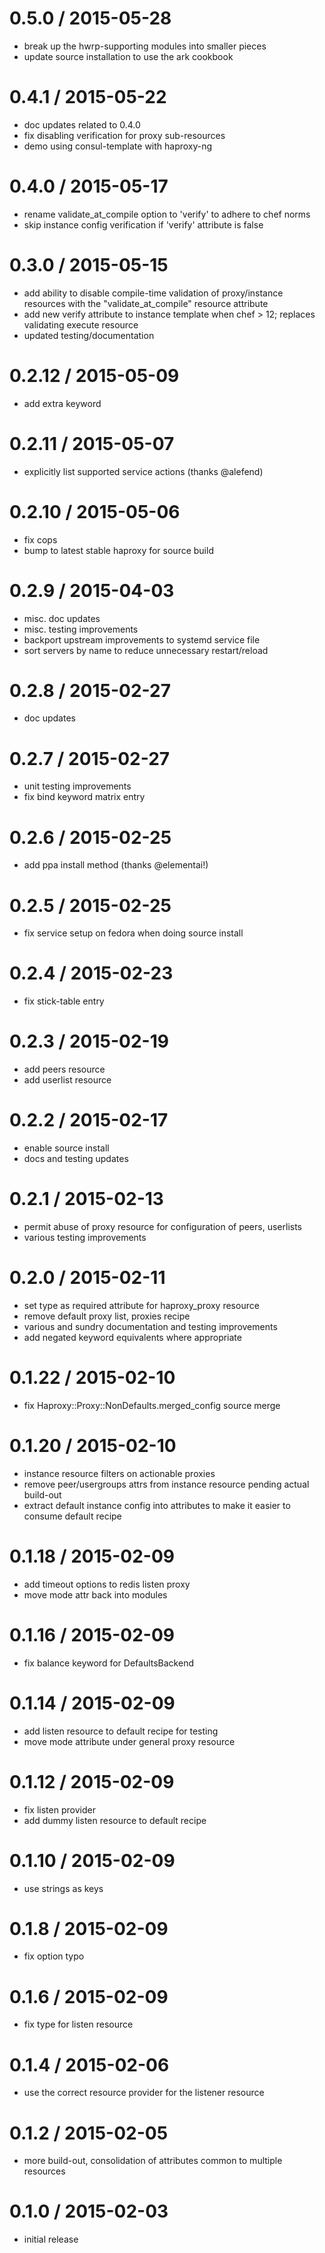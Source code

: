 # 0.5.0 / 2015-05-28

* break up the hwrp-supporting modules into smaller pieces
* update source installation to use the ark cookbook

# 0.4.1 / 2015-05-22

* doc updates related to 0.4.0
* fix disabling verification for proxy sub-resources
* demo using consul-template with haproxy-ng

# 0.4.0 / 2015-05-17

* rename validate_at_compile option to 'verify' to adhere to chef norms
* skip instance config verification if 'verify' attribute is false

# 0.3.0 / 2015-05-15

* add ability to disable compile-time validation of proxy/instance
  resources with the "validate_at_compile" resource attribute
* add new verify attribute to instance template when chef > 12;
  replaces validating execute resource
* updated testing/documentation

# 0.2.12 / 2015-05-09

* add extra keyword

# 0.2.11 / 2015-05-07

* explicitly list supported service actions (thanks @alefend)

# 0.2.10 / 2015-05-06

* fix cops
* bump to latest stable haproxy for source build

# 0.2.9 / 2015-04-03

* misc. doc updates
* misc. testing improvements
* backport upstream improvements to systemd service file
* sort servers by name to reduce unnecessary restart/reload

# 0.2.8 / 2015-02-27

* doc updates

# 0.2.7 / 2015-02-27

* unit testing improvements
* fix bind keyword matrix entry

# 0.2.6 / 2015-02-25

* add ppa install method (thanks @elementai!)

# 0.2.5 / 2015-02-25

* fix service setup on fedora when doing source install

# 0.2.4 / 2015-02-23

* fix stick-table entry

# 0.2.3 / 2015-02-19

* add peers resource
* add userlist resource

# 0.2.2 / 2015-02-17

* enable source install
* docs and testing updates

# 0.2.1 / 2015-02-13

* permit abuse of proxy resource for configuration of peers, userlists
* various testing improvements

# 0.2.0 / 2015-02-11

* set type as required attribute for haproxy_proxy resource
* remove default proxy list, proxies recipe
* various and sundry documentation and testing improvements
* add negated keyword equivalents where appropriate

# 0.1.22 / 2015-02-10

* fix Haproxy::Proxy::NonDefaults.merged_config source merge

# 0.1.20 / 2015-02-10

* instance resource filters on actionable proxies
* remove peer/usergroups attrs from instance resource pending actual build-out
* extract default instance config into attributes to make it easier to consume default recipe

# 0.1.18 / 2015-02-09

* add timeout options to redis listen proxy
* move mode attr back into modules

# 0.1.16 / 2015-02-09

* fix balance keyword for DefaultsBackend

# 0.1.14 / 2015-02-09

* add listen resource to default recipe for testing
* move mode attribute under general proxy resource

# 0.1.12 / 2015-02-09

* fix listen provider
* add dummy listen resource to default recipe

# 0.1.10 / 2015-02-09

* use strings as keys

# 0.1.8 / 2015-02-09

* fix option typo

# 0.1.6 / 2015-02-09

* fix type for listen resource

# 0.1.4 / 2015-02-06

* use the correct resource provider for the listener resource

# 0.1.2 / 2015-02-05

* more build-out, consolidation of attributes common to multiple resources

# 0.1.0 / 2015-02-03

* initial release
